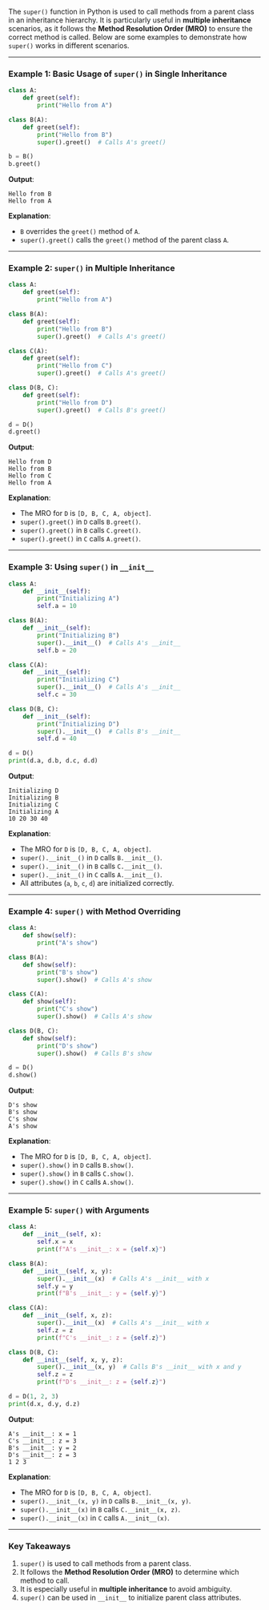 The `super()` function in Python is used to call methods from a parent class in an inheritance hierarchy. It is particularly useful in **multiple inheritance** scenarios, as it follows the **Method Resolution Order (MRO)** to ensure the correct method is called. Below are some examples to demonstrate how `super()` works in different scenarios.

---

### **Example 1: Basic Usage of `super()` in Single Inheritance**

```python
class A:
    def greet(self):
        print("Hello from A")

class B(A):
    def greet(self):
        print("Hello from B")
        super().greet()  # Calls A's greet()

b = B()
b.greet()
```

**Output**:
```
Hello from B
Hello from A
```

**Explanation**:
- `B` overrides the `greet()` method of `A`.  
- `super().greet()` calls the `greet()` method of the parent class `A`.  

---

### **Example 2: `super()` in Multiple Inheritance**

```python
class A:
    def greet(self):
        print("Hello from A")

class B(A):
    def greet(self):
        print("Hello from B")
        super().greet()  # Calls A's greet()

class C(A):
    def greet(self):
        print("Hello from C")
        super().greet()  # Calls A's greet()

class D(B, C):
    def greet(self):
        print("Hello from D")
        super().greet()  # Calls B's greet()

d = D()
d.greet()
```

**Output**:
```
Hello from D
Hello from B
Hello from C
Hello from A
```

**Explanation**:
- The MRO for `D` is `[D, B, C, A, object]`.  
- `super().greet()` in `D` calls `B.greet()`.  
- `super().greet()` in `B` calls `C.greet()`.  
- `super().greet()` in `C` calls `A.greet()`.  

---

### **Example 3: Using `super()` in `__init__`**

```python
class A:
    def __init__(self):
        print("Initializing A")
        self.a = 10

class B(A):
    def __init__(self):
        print("Initializing B")
        super().__init__()  # Calls A's __init__
        self.b = 20

class C(A):
    def __init__(self):
        print("Initializing C")
        super().__init__()  # Calls A's __init__
        self.c = 30

class D(B, C):
    def __init__(self):
        print("Initializing D")
        super().__init__()  # Calls B's __init__
        self.d = 40

d = D()
print(d.a, d.b, d.c, d.d)
```

**Output**:
```
Initializing D
Initializing B
Initializing C
Initializing A
10 20 30 40
```

**Explanation**:
- The MRO for `D` is `[D, B, C, A, object]`.  
- `super().__init__()` in `D` calls `B.__init__()`.  
- `super().__init__()` in `B` calls `C.__init__()`.  
- `super().__init__()` in `C` calls `A.__init__()`.  
- All attributes (`a`, `b`, `c`, `d`) are initialized correctly.  

---

### **Example 4: `super()` with Method Overriding**

```python
class A:
    def show(self):
        print("A's show")

class B(A):
    def show(self):
        print("B's show")
        super().show()  # Calls A's show

class C(A):
    def show(self):
        print("C's show")
        super().show()  # Calls A's show

class D(B, C):
    def show(self):
        print("D's show")
        super().show()  # Calls B's show

d = D()
d.show()
```

**Output**:
```
D's show
B's show
C's show
A's show
```

**Explanation**:
- The MRO for `D` is `[D, B, C, A, object]`.  
- `super().show()` in `D` calls `B.show()`.  
- `super().show()` in `B` calls `C.show()`.  
- `super().show()` in `C` calls `A.show()`.  

---

### **Example 5: `super()` with Arguments**

```python
class A:
    def __init__(self, x):
        self.x = x
        print(f"A's __init__: x = {self.x}")

class B(A):
    def __init__(self, x, y):
        super().__init__(x)  # Calls A's __init__ with x
        self.y = y
        print(f"B's __init__: y = {self.y}")

class C(A):
    def __init__(self, x, z):
        super().__init__(x)  # Calls A's __init__ with x
        self.z = z
        print(f"C's __init__: z = {self.z}")

class D(B, C):
    def __init__(self, x, y, z):
        super().__init__(x, y)  # Calls B's __init__ with x and y
        self.z = z
        print(f"D's __init__: z = {self.z}")

d = D(1, 2, 3)
print(d.x, d.y, d.z)
```

**Output**:
```
A's __init__: x = 1
C's __init__: z = 3
B's __init__: y = 2
D's __init__: z = 3
1 2 3
```

**Explanation**:
- The MRO for `D` is `[D, B, C, A, object]`.  
- `super().__init__(x, y)` in `D` calls `B.__init__(x, y)`.  
- `super().__init__(x)` in `B` calls `C.__init__(x, z)`.  
- `super().__init__(x)` in `C` calls `A.__init__(x)`.  

---

### **Key Takeaways**
1. `super()` is used to call methods from a parent class.  
2. It follows the **Method Resolution Order (MRO)** to determine which method to call.  
3. It is especially useful in **multiple inheritance** to avoid ambiguity.  
4. `super()` can be used in `__init__` to initialize parent class attributes.  
